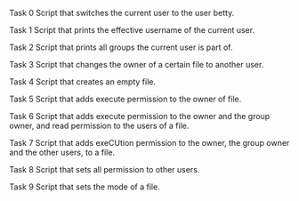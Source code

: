 Task 0
Script that switches the current user to the user betty.

Task 1
Script that prints the effective username of the current user.

Task 2
Script that prints all groups the current user is part of.

Task 3
Script that changes the owner of a certain file to another user.

Task 4
Script that creates an empty file.

Task 5
Script that adds execute permission to the owner of file.

Task 6
Script that adds execute permission to the owner and the group owner, and read permission to the users of a file.

Task 7
Script that adds exeCUtion permission to the owner, the group owner and the other users, to a file.

Task 8
Script that sets all permission to other users.

Task 9
Script that sets the mode of a file.
